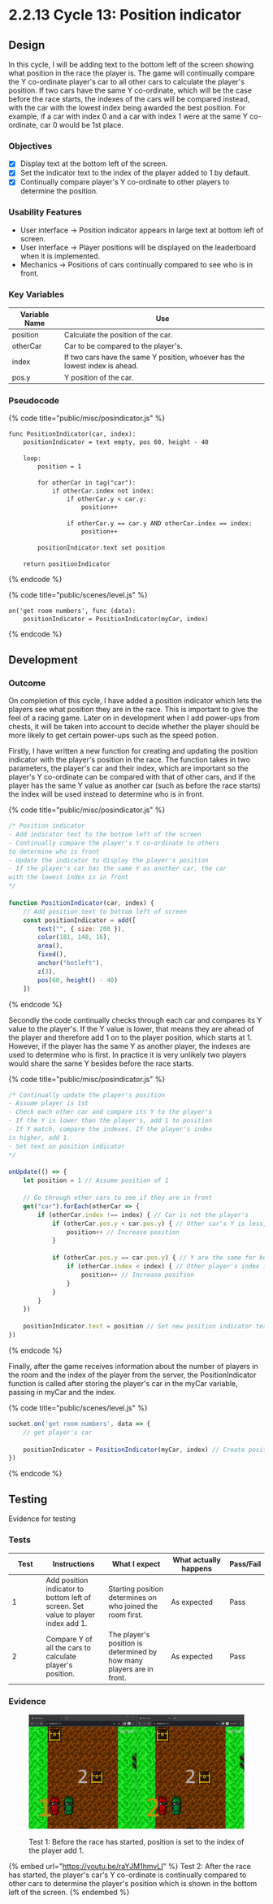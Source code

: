 # 2.2.13 Cycle 13: Position indicator

## Design

In this cycle, I will be adding text to the bottom left of the screen showing what position in the race the player is. The game will continually compare the Y co-ordinate player's car to all other cars to calculate the player's position. If two cars have the same Y co-ordinate, which will be the case before the race starts, the indexes of the cars will be compared instead, with the car with the lowest index being awarded the best position. For example, if a car with index 0 and a car with index 1 were at the same Y co-ordinate, car 0 would be 1st place.

### Objectives

* [x] Display text at the bottom left of the screen.
* [x] Set the indicator text to the index of the player added to 1 by default.
* [x] Continually compare player's Y co-ordinate to other players to determine the position.

### Usability Features

* User interface -> Position indicator appears in large text at bottom left of screen.
* User interface -> Player positions will be displayed on the leaderboard when it is implemented.
* Mechanics -> Positions of cars continually compared to see who is in front.

### Key Variables

| Variable Name | Use                                                                          |
| ------------- | ---------------------------------------------------------------------------- |
| position      | Calculate the position of the car.                                           |
| otherCar      | Car to be compared to the player's.                                          |
| index         | If two cars have the same Y position, whoever has the lowest index is ahead. |
| pos.y         | Y position of the car.                                                       |

### Pseudocode

{% code title="public/misc/posindicator.js" %}
```
func PositionIndicator(car, index):
    positionIndicator = text empty, pos 60, height - 40
    
    loop:
        position = 1
        
        for otherCar in tag("car"):
            if otherCar.index not index:
                if otherCar.y < car.y:
                    position++
                    
                if otherCar.y == car.y AND otherCar.index == index:
                    position++
                    
        positionIndicator.text set position
        
    return positionIndicator
```
{% endcode %}

{% code title="public/scenes/level.js" %}
```
on('get room numbers', func (data):
    positionIndicator = PositionIndicator(myCar, index)
```
{% endcode %}

## Development

### Outcome

On completion of this cycle, I have added a position indicator which lets the players see what position they are in the race. This is important to give the feel of a racing game. Later on in development when I add power-ups from chests, it will be taken into account to decide whether the player should be more likely to get certain power-ups such as the speed potion.

Firstly, I have written a new function for creating and updating the position indicator with the player's position in the race. The function takes in two parameters, the player's car and their index, which are important so the player's Y co-ordinate can be compared with that of other cars, and if the player has the same Y value as another car (such as before the race starts) the index will be used instead to determine who is in front.

{% code title="public/misc/posindicator.js" %}
```javascript
/* Position indicator
- Add indicator text to the bottom left of the screen
- Continually compare the player's Y co-ordinate to others
to determine who is front
- Update the indicator to display the player's position
- If the player's car has the same Y as another car, the car 
with the lowest index is in front
*/

function PositionIndicator(car, index) {
    // Add position text to bottom left of screen
    const positionIndicator = add([
        text("", { size: 200 }),
        color(181, 148, 16),
        area(),
        fixed(),
        anchor("botleft"),
        z(3),
        pos(60, height() - 40)
    ])
```
{% endcode %}

Secondly the code continually checks through each car and compares its Y value to the player's. If the Y value is lower, that means they are ahead of the player and therefore add 1 on to the player position, which starts at 1. However, if the player has the same Y as another player, the indexes are used to determine who is first. In practice it is very unlikely two players would share the same Y besides before the race starts.

{% code title="public/misc/posindicator.js" %}
```javascript
/* Continually update the player's position
- Assume player is 1st
- Check each other car and compare its Y to the player's
- If the Y is lower than the player's, add 1 to position
- If Y match, compare the indexes. If the player's index
is higher, add 1.
- Set text on position indicator
*/

onUpdate(() => {
    let position = 1 // Assume position of 1

    // Go through other cars to see if they are in front
    get("car").forEach(otherCar => {
        if (otherCar.index !== index) { // Car is not the player's
            if (otherCar.pos.y < car.pos.y) { // Other car's Y is less, meaning they are ahead
                position++ // Increase position
            }

            if (otherCar.pos.y == car.pos.y) { // Y are the same for both cars
                if (otherCar.index < index) { // Other player's index is less than players
                    position++ // Increase position
                }
            }
        }
    })

    positionIndicator.text = position // Set new position indicator text
})
```
{% endcode %}

Finally, after the game receives information about the number of players in the room and the index of the player from the server, the PositionIndicator function is called after storing the player's car in the myCar variable, passing in myCar and the index.

{% code title="public/scenes/level.js" %}
```javascript
socket.on('get room numbers', data => {
    // get player's car

    positionIndicator = PositionIndicator(myCar, index) // Create position indicator
})
```
{% endcode %}

## Testing

Evidence for testing

### Tests

<table><thead><tr><th width="95">Test</th><th width="158">Instructions</th><th width="171">What I expect</th><th width="174">What actually happens</th><th>Pass/Fail</th></tr></thead><tbody><tr><td>1</td><td>Add position indicator to bottom left of screen. Set value to player index add 1.</td><td>Starting position determines on who joined the room first.</td><td>As expected</td><td>Pass</td></tr><tr><td>2</td><td>Compare Y of all the cars to calculate player's position.</td><td>The player's position is determined by how many players are in front.</td><td>As expected</td><td>Pass</td></tr></tbody></table>

### Evidence

<figure><img src="../.gitbook/assets/image (56).png" alt=""><figcaption><p>Test 1: Before the race has started, position is set to the index of the player add 1.</p></figcaption></figure>

{% embed url="https://youtu.be/raYJM1hmvLI" %}
Test 2: After the race has started, the player's car's Y co-ordinate is continually compared to other cars to determine the player's position which is shown in the bottom left of the screen.
{% endembed %}
